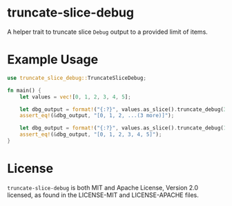 # truncate-slice-debug

A helper trait to truncate slice `Debug` output to a provided limit of items.

# Example Usage
```rust
use truncate_slice_debug::TruncateSliceDebug;

fn main() {
    let values = vec![0, 1, 2, 3, 4, 5];

    let dbg_output = format!("{:?}", values.as_slice().truncate_debug(3));
    assert_eq!(&dbg_output, "[0, 1, 2, ...(3 more)]");

    let dbg_output = format!("{:?}", values.as_slice().truncate_debug(10));
    assert_eq!(&dbg_output, "[0, 1, 2, 3, 4, 5]");
}
```

# License

`truncate-slice-debug` is both MIT and Apache License, Version 2.0 licensed, as found
in the LICENSE-MIT and LICENSE-APACHE files.